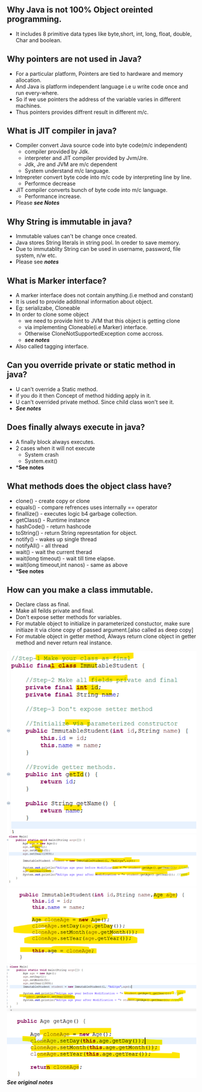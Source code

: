 ## Why Java is not 100% Object oreinted programming.
- It includes 8 primitive data types like byte,short, int, long, float, double, Char and boolean.
## Why pointers are not used in Java?
- For a particular platform, Pointers are tied to hardware and memory allocation.
- And Java is platform independent language i.e u write code once and run every-where.
- So if we use pointers the address of the variable varies in different machines.
- Thus pointers provides diffrent result in different m/c.
## What is JIT compiler in java?
- Compiler convert Java source code into byte code(m/c independent)
    - compiler provided by Jdk.
    - interpreter and JIT compiler provided by Jvm/Jre.
    - Jdk, Jre and JVM are m/c dependent
    - System understand m/c language.
- Intrepreter convert byte code into m/c code by interpreting line by line.
    - Performce decrease
- JIT compiler converts bunch of byte code into m/c language.
    - Performance increase.
- Please ***see Notes***
## Why String is immutable in java?
- Immutable values can't be change once created.
- Java stores String literals in string pool. In oreder to save memory.
- Due to immutablity String can be used in username, password, file system, n/w etc.
- Please see ***notes***
## What is Marker interface?
- A marker interface does not contain anything.(i.e method and constant)
- It is used to provide additonal information about object.
- Eg: serializabe, Cloneable 
- In order to clone some object
    - we need to provide hint to JVM that this object is getting clone
    - via implementing Cloneable(i.e Marker) interface.
    - Otherwise CloneNotSupportedException come accross.
    - ***see notes***
- Also called tagging interface.
## Can you override private or static method in java?
- U can't override a Static method.
- if you do it then Concept of method hidding apply in it.
- U can't overrided private method. Since child class won't see it.
- ***See notes***
 ## Does finally always execute in java?
 - A finally block always executes.
- 2 cases when it will not execute
    - System crash
    - System.exit()
- ***See notes**
## What methods does the object class have?
- clone() - create copy or clone
- equals() - compare refrences uses internally == operator
- finallize() - executes logic b4 garbage collection.
- getClass() - Runtime instance
- hashCode() -  return hashcode
- toString() - return String represntation for object.
- notify() - wakes up single thread
- notifyAll() - all thread
- wait() - wait the current therad
- wait(long timeout) - wait till time elapse.
- wait(long timeout,int nanos) - same as above
- ***See notes**
## How can you make a class immutable.
-  Declare class as final. 
-  Make all feilds private and final.
-  Don't expose setter methods for variables.
-  For mutable object to initialize in parameterized constuctor, make sure initiaze it via clone copy of passed argument.[also called as deep copy]
- For mutable object in getter method, Always return clone object in getter method and never return real instance.

![alt text](image-8.png)![alt text](image-9.png)![alt text](image-10.png)![alt text](image-11.png)![alt text](image-12.png)
***See original notes***




